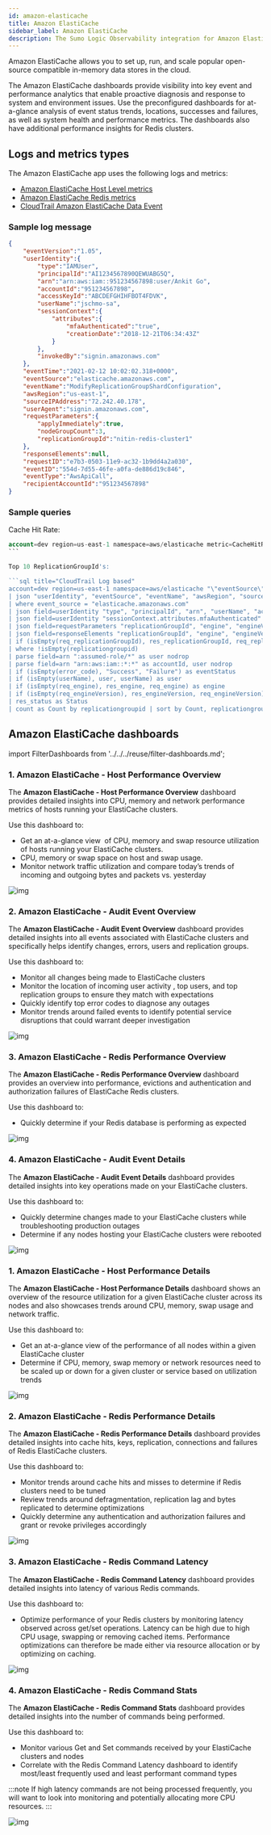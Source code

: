 ```yaml
---
id: amazon-elasticache
title: Amazon ElastiCache
sidebar_label: Amazon ElastiCache
description: The Sumo Logic Observability integration for Amazon ElastiCache provides visibility into key event and performance analytics that enable proactive diagnosis and response to system and environment issues.
---
```


Amazon ElastiCache allows you to set up, run, and scale popular open-source compatible in-memory data stores in the cloud.

The Amazon ElastiCache dashboards provide visibility into key event and performance analytics that enable proactive diagnosis and response to system and environment issues. Use the preconfigured dashboards for at-a-glance analysis of event status trends, locations, successes and failures, as well as system health and performance metrics. The dashboards also have additional performance insights for Redis clusters.

## Logs and metrics types

The Amazon ElastiCache app uses the following logs and metrics:

* [Amazon ElastiCache Host Level metrics](https://docs.aws.amazon.com/AmazonElastiCache/latest/red-ug/CacheMetrics.HostLevel.html)
* [Amazon ElastiCache Redis metrics](https://docs.aws.amazon.com/AmazonElastiCache/latest/red-ug/CacheMetrics.Redis.html)
* [CloudTrail Amazon ElastiCache Data Event](https://docs.aws.amazon.com/AmazonElastiCache/latest/mem-ug/logging-using-cloudtrail.html)

### Sample log message

```json title="CloudTrail"
{
	"eventVersion":"1.05",
	"userIdentity":{
		"type":"IAMUser",
		"principalId":"AI1234567890QEWUABG5Q",
		"arn":"arn:aws:iam::951234567898:user/Ankit Go",
		"accountId":"951234567898",
		"accessKeyId":"ABCDEFGHIHFBOT4FDVK",
		"userName":"jschmo-sa",
		"sessionContext":{
			"attributes":{
				"mfaAuthenticated":"true",
				"creationDate":"2018-12-21T06:34:43Z"
			}
		},
		"invokedBy":"signin.amazonaws.com"
	},
	"eventTime":"2021-02-12 10:02:02.318+0000",
	"eventSource":"elasticache.amazonaws.com",
	"eventName":"ModifyReplicationGroupShardConfiguration",
	"awsRegion":"us-east-1",
	"sourceIPAddress":"72.242.40.178",
	"userAgent":"signin.amazonaws.com",
	"requestParameters":{
		"applyImmediately":true,
		"nodeGroupCount":3,
		"replicationGroupId":"nitin-redis-cluster1"
	},
	"responseElements":null,
	"requestID":"e7b3-0503-11e9-ac32-1b9dd4a2a030",
	"eventID":"554d-7d55-46fe-a0fa-de886d19c846",
	"eventType":"AwsApiCall",
	"recipientAccountId":"951234567898"
}
```

### Sample queries

Cache Hit Rate:

```sql title="Metric"
account=dev region=us-east-1 namespace=aws/elasticache metric=CacheHitRate statistic=Average CacheClusterId=* CacheNodeId=* | avg by account, region, namespace, CacheClusterId, CacheNodeId
``` 

Top 10 ReplicationGroupId's:

```sql title="CloudTrail Log based"
account=dev region=us-east-1 namespace=aws/elasticache "\"eventSource\":\"elasticache.amazonaws.com\"" replicationGroupId
| json "userIdentity", "eventSource", "eventName", "awsRegion", "sourceIPAddress", "userAgent", "eventType", "recipientAccountId", "requestParameters", "responseElements", "requestID", "errorCode", "errorMessage" as userIdentity, event_source, event_name, region, src_ip, user_agent, event_type, recipient_account_id, requestParameters, responseElements, request_id, error_code, error_message nodrop
| where event_source = "elasticache.amazonaws.com"
| json field=userIdentity "type", "principalId", "arn", "userName", "accountId" nodrop
| json field=userIdentity "sessionContext.attributes.mfaAuthenticated" as mfaAuthenticated nodrop
| json field=requestParameters "replicationGroupId", "engine", "engineVersion" as req_replicationGroupId, req_engine, req_engineVersion nodrop
| json field=responseElements "replicationGroupId", "engine", "engineVersion", "status" as res_replicationGroupId, res_engine, res_engineVersion, res_status nodrop
| if (isEmpty(req_replicationGroupId), res_replicationGroupId, req_replicationGroupId) as replicationgroupid
| where !isEmpty(replicationgroupid)
| parse field=arn ":assumed-role/*" as user nodrop  
| parse field=arn "arn:aws:iam::*:*" as accountId, user nodrop
| if (isEmpty(error_code), "Success", "Failure") as eventStatus
| if (isEmpty(userName), user, userName) as user
| if (isEmpty(req_engine), res_engine, req_engine) as engine
| if (isEmpty(req_engineVersion), res_engineVersion, req_engineVersion) as engine_version
| res_status as Status
| count as Count by replicationgroupid | sort by Count, replicationgroupid asc | limit 10

```

## Amazon ElastiCache dashboards

import FilterDashboards from '../../../reuse/filter-dashboards.md';

<FilterDashboards/>

### 1. Amazon ElastiCache - Host Performance Overview

The **Amazon ElastiCache - Host Performance Overview** dashboard provides detailed insights into CPU, memory and network performance metrics of hosts running your ElastiCache clusters.  

Use this dashboard to:

* Get an at-a-glance view  of CPU, memory and swap resource utilization of hosts running your ElastiCache clusters.
* CPU, memory or swap space on host and swap usage.
* Monitor network traffic utilization and compare today’s trends of incoming and outgoing bytes and packets vs. yesterday

![img](/img/observability/host-performance.png)

### 2. Amazon ElastiCache - Audit Event Overview

The **Amazon ElastiCache - Audit Event Overview** dashboard provides detailed insights into all events associated with ElastiCache clusters and specifically helps identify changes, errors, users and replication groups.

Use this dashboard to:

* Monitor all changes being made to ElastiCache clusters
* Monitor the location of incoming user activity , top users, and top replication groups to ensure they match with expectations
* Quickly identify top error codes to diagnose any outages
* Monitor trends around failed events to identify potential service disruptions that could warrant deeper investigation

![img](/img/observability/audit-event.png)

### 3. Amazon ElastiCache - Redis Performance Overview

The **Amazon ElastiCache - Redis Performance Overview** dashboard provides an overview into performance, evictions and authentication and authorization failures of ElastiCache Redis clusters. 

Use this dashboard to:

* Quickly determine if your Redis database is performing as expected

![img](/img/observability/redis-performance.png)

### 4. Amazon ElastiCache - Audit Event Details

The **Amazon ElastiCache - Audit Event Details** dashboard provides detailed insights into key operations made on your ElastiCache clusters.

Use this dashboard to:

* Quickly determine changes made to your ElastiCache clusters while troubleshooting production outages
* Determine if any nodes hosting your ElastiCache clusters were rebooted

![img](/img/observability/audit-event-details.png)

### 1. Amazon ElastiCache - Host Performance Details

The **Amazon ElastiCache - Host Performance Details** dashboard shows an overview of the resource utilization for a given ElastiCache cluster across its nodes and also showcases trends around CPU, memory, swap usage and network traffic.  

Use this dashboard to:

* Get an at-a-glance view of the performance of all nodes within a given ElastiCache cluster
* Determine if CPU, memory, swap memory or network resources need to be scaled up or down for a given cluster or service based on utilization trends

![img](/img/observability/host-performance-details.png)

### 2. Amazon ElastiCache - Redis Performance Details

The **Amazon ElastiCache - Redis Performance Details** dashboard provides detailed insights into cache hits, keys, replication, connections and failures of Redis ElastiCache clusters. 

Use this dashboard to:

* Monitor trends around cache hits and misses to determine if Redis clusters need to be tuned
* Review trends around defragmentation, replication lag and bytes replicated to determine optimizations
* Quickly determine any authentication and authorization failures and grant or revoke privileges accordingly

![img](/img/observability/redis-performance-details.png)

### 3. Amazon ElastiCache - Redis Command Latency

The **Amazon ElastiCache - Redis Command Latency** dashboard provides detailed insights into latency of various Redis commands.

Use this dashboard to:

* Optimize performance of your Redis clusters by monitoring latency observed across get/set operations. Latency can be high due to high CPU usage, swapping or removing cached items. Performance optimizations can therefore be made either via resource allocation or by optimizing on caching.

![img](/img/observability/redis-command-latency.png)

### 4. Amazon ElastiCache - Redis Command Stats

The **Amazon ElastiCache - Redis Command Stats** dashboard provides detailed insights into the number of commands being performed. 

Use this dashboard to:

* Monitor various Get and Set commands received by your ElastiCache clusters and nodes
* Correlate with the Redis Command Latency dashboard to identify most/least frequently used and least performant command types

:::note
If high latency commands are not being processed frequently, you will want to look into monitoring and potentially allocating more CPU resources.
:::

![img](/img/observability/redis-command-stats.png)
